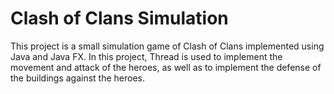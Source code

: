 # Clash of Clans Simulation
This project is a small simulation game of Clash of Clans implemented using Java and Java FX.
In this project, Thread is used to implement the movement and attack of the heroes, as well as to implement the defense of the buildings against the heroes.
